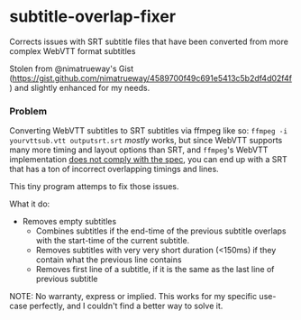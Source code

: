 # subtitle-overlap-fixer
Corrects issues with SRT subtitle files that have been converted from more complex WebVTT format subtitles

Stolen from @nimatrueway's Gist (https://gist.github.com/nimatrueway/4589700f49c691e5413c5b2df4d02f4f) and slightly enhanced for my needs.

### Problem
Converting WebVTT subtitles to SRT subtitles via ffmpeg like so: `ffmpeg -i yourvttsub.vtt outputsrt.srt` _mostly_ works,
but since WebVTT supports many more timing and layout options than SRT, and `ffmpeg`'s WebVTT implementation [does not comply with the spec](https://trac.ffmpeg.org/ticket/4048), you can end up with a SRT that has a ton of incorrect overlapping timings and lines.

This tiny program attemps to fix those issues.

What it do:
- Removes empty subtitles
    - Combines subtitles if the end-time of the previous subtitle overlaps with the start-time of the current subtitle.
    - Removes subtitles with very very short duration (<150ms) if they contain what the previous line contains
    - Removes first line of a subtitle, if it is the same as the last line of previous subtitle

NOTE: No warranty, express or implied. This works for my specific use-case perfectly, and I couldn't find a better way to solve it.
